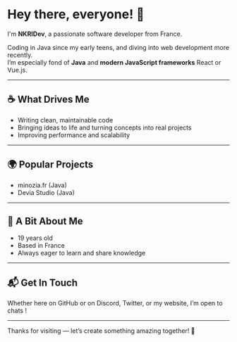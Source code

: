 
# Hey there, everyone! 👋

I'm **NKRIDev**, a passionate software developer from France.

Coding in Java since my early teens, and diving into web development more recently.  
I’m especially fond of **Java** and **modern JavaScript frameworks** React or Vue.js.

---

## ☕ What Drives Me

- Writing clean, maintainable code  
- Bringing ideas to life and turning concepts into real projects
- Improving performance and scalability  

---

## 🌍 Popular Projects

- minozia.fr (Java)  
- Devia Studio (Java)

---

## 👤 A Bit About Me

- 19 years old  
- Based in France  
- Always eager to learn and share knowledge  

---


## 📬 Get In Touch

Whether here on GitHub or on Discord, Twitter, or my website, I’m open to chats !

---

Thanks for visiting — let’s create something amazing together! 🚀
